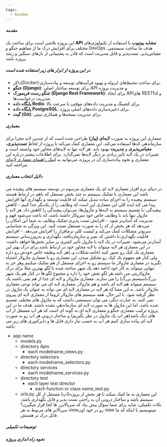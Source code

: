 ```yaml
---
tags:
  - Readme
---
```


##### مقدمه
این پروژه تلاشی است برای ساخت یک **API مشابه یوتیوب** با استفاده از تکنولوژی‌های مختلف برای افزایش درک ما از مفاهیم جنگو و DevOps. هدف ما ساخت سیستمی مقیاس‌پذیر، تست‌پذیر و قابل مدیریت است که قادر به پشتیبانی از بارهای سنگین و رشد پروژه باشد.
##### در این پروژه از ابزار های زیر استفاده شده است
- داکر(Docker):برای ساخت محیط‌های ایزوله و بهبود فرآیندهای توسعه و پیاده‌سازی.
- **جنگو (Django)**: برای توسعه ساختار اصلی API و مدیریت پروژه.
- **جنگو رست فریمورک (Django Rest Framework)**: برای ایجاد APIهای RESTful و مدیریت درخواست‌ها.
- **پایگاه داده Redis**: برای کشینگ و مدیریت داده‌های موقتی با سرعت بالا.
- **پایگاه داده PostgreSQL**: برای ذخیره‌سازی داده‌های اصلی پروژه.
- **گیت (Git)**: برای مدیریت نسخه‌ها و همکاری تیمی.
##### معماری
معماری این پروژه به صورت **لایه‌ای (پیاز)** طراحی شده است که از چندین لایه مجزا برای سازماندهی کدها استفاده می‌کند. این معماری کمک می‌کند تا پروژه از لحاظ **تست‌پذیری**، **مقیاس‌پذیری** و **مدیریت** بهبود یابد. هر لایه تنها به لایه‌های مجاور خود وابسته است و تغییرات در یک لایه تأثیر زیادی بر دیگر لایه‌ها نمی‌گذارد.
برای اطلاعات بیشتر درباره این معماری و نحوه پیاده‌سازی آن در پروژه، می‌توانید به [لینک راهنمای معماری لایه‌ای](https://github.com/HackSoftware/Django-Styleguide?tab=readme-ov-file) مراجعه کنید.

##### دلایل انتخاب معماری
در دنیای نرم افزار معماری لایه ای یک معماری مرسوم در توسعه سیستم های پیچیده می باشد این معماری با تفکیک سیستم به چند بخش مستقل که باهم در ارتباط هستند سیستم پیچیده را به اجزای ساده تبدیل میکند که قابلیت توسعه و نگهداری آنها افزایش پیدا می کند.ایده کلی این معماری این است که وظایف را از یکدیگر جدا کنیم 
	- کاهش پیچیدگی :با تقسیم سیستم به لایه‌ها و ماژول‌ها، می‌توان پیچیدگی را کاهش داد. هر لایه یا ماژول تنها باید با وظایف خاص خود سروکار داشته باشد، که باعث می‌شود فهم و مدیریت کد آسان‌تر شود.
	- افزایش تست پذیری:تفکیک وظایف به شما این امکان را می‌دهد که هر بخش از کد را به صورت مستقل تست کنید. این ویژگی به شناسایی سریع‌تر مشکلات کمک می‌کند و کیفیت کلی نرم‌افزار را افزایش می‌دهد.
	- افزایش قابلیت نگهداری:با داشتن کد تمیز و سازمان‌یافته، نگهداری و به‌روزرسانی سیستم آسان‌تر می‌شود. تغییرات در یک لایه یا ماژول تأثیر کمتری بر سایر بخش‌ها خواهد داشت.
در این معماری هر لایه میتواند با لایه مجاور خود در ارتباط باشد.برای درک بهتر این معماری یک کیک رو تصور کنید (خامه،شکلات و..)هر لایه وظیفه خاص خودش رو داره ولی کنار هم مفهوم یک کیک رو تشکیل میدن.
این معماری رو با معماری ماژولار اشتباه نگیرید در معماری ماژولار ما سیستم رو به اجزای مستقل از هم تفکیک میکنیم وهر جز به تنهایی میتواند به کار خود ادامه دهد یک شهر ساخته شده با لگو بهترین مثلا برای درک ماژولاریتی می باشد.هر لگو نقش خود را دارد و مجموع لگو ها در کنار هم یک شهر بزرگ(سیستم بزرگ) را می سازند.
معماری ماژولار و لایه ای جدا از هم نمی باشند یک سیستم میتواند هم لایه ای باشد  و هم ماژولار .معماری لایه ای می تواند نوعی معماری ماژولار باشد. به این معنا که هر لایه در معماری لایه ای می تواند به عنوان یک ماژول در نظر گرفته شود. با این حال، همه سیستم های ماژولار لزوما از معماری لایه ای پیروی نمی کنند. به عبارت دیگر، می توان سیستمی داشت که به ماژول های مختلف تقسیم شده باشد، اما این ماژول ها به صورت لایه ای سازماندهی نشده باشند.
هدف ما در این پروژه ترکیب معماری جنگو و معماری لایه ای به گونه ای است که هر اپ مستقل از اپ های دیگ باشد(هر اپ یک ماژول در نظر بگیریم) و ساختار درونی هر اپ رو به صورت لایه ای پیاده سازی کنیم هر اپ به حسب نیاز داری فایل ها و دایرکتوری های زیر می باشد:
- app name
	- models.py
	- directory Apis
		- each modelname_views.py
	- directory selectors
		- each modelname_selectors.py
	- directory services
		- each modelname_services.py
	- directory test
		- each layer test director
			- each function or class name_test.py
	- urls.py
این معماری به ما کمک میکند تا هر بخش از پروژه(اپ) مستقل از کل سیستم باشد و ساختار درونی آن به راحتی تست پذیر و قابل نگهداری باشد.
نکات تکمیلی:
شاید برای شما سوال پیش بیاد که سریالایزر ها کجا قرار میگیرن؟
سریالایز های مربوط به هر viewرو در خود اون view مینویسیم با اینکه کد ما قابل درک تر هستش.
##### توضیحات تکمیلی 
##### نحوه راه اندازی پروژه 
